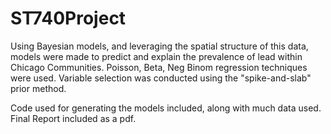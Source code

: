 # ST740Project

Using Bayesian models, and leveraging the spatial structure of this data, 
models were made to predict and explain the prevalence of lead within Chicago Communities. 
Poisson, Beta, Neg Binom regression techniques were used. Variable selection was conducted using the "spike-and-slab" prior method.

Code used for generating the models included, along with much data used. Final Report included as a pdf. 
